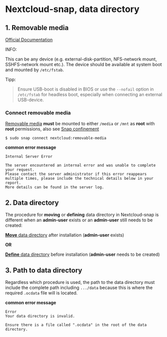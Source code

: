 # Nextcloud-snap, data directory

## 1. Removable media

[Official Documentation](https://github.com/nextcloud-snap/nextcloud-snap/wiki/Change-data-directory-to-use-another-disk-partition)

INFO:

This can be any device (e.g. external-disk-partition, NFS-network mount, SSHFS-network mount etc.). 
The device should be available at system boot and mounted by `/etc/fstab`.

Tipp:
>Ensure USB-boot is disabled in BIOS or use the `--nofail` option in `/etc/fstab` for headless boot, especially when connecting an external USB-device.

### Connect removable media
[Removable media](https://github.com/nextcloud-snap/nextcloud-snap/blob/master/README.md#removable-media) **must** be mounted to either `/media` or `/mnt` as **root** with **root** permissions, also see [Snap confinement](https://github.com/scubamuc/scubamuc.github.io/blob/scubamuc/wiki-md/NEXTCLOUD.snap--snap-confinement.md#snap-confinement-in-nextcloud-snap)

```
$ sudo snap connect nextcloud:removable-media

```

**common error message**
```
Internal Server Error

The server encountered an internal error and was unable to complete your request.
Please contact the server administrator if this error reappears multiple times, please include the technical details below in your report.
More details can be found in the server log.
```
## 2. Data directory

The procedure for **moving** or **defining** data directory in Nextcloud-snap is different when an **admin-user** exists or an **admin-user** still needs to be created:

[**Move** data directory](https://github.com/nextcloud-snap/nextcloud-snap/wiki/Change-data-directory-to-use-another-disk-partition#if-you-have-already-created-an-admin-user) after installation (**admin-user** exists)

**OR** 

[**Define** data directory](https://github.com/nextcloud-snap/nextcloud-snap/wiki/Change-data-directory-to-use-another-disk-partition#if-you-just-installed-the-snap-and-havent-created-an-admin-user-yet) before installation (**admin-user** needs to be created)

## 3. Path to data directory

Regardless which procedure is used, the path to the data directory must include the complete path including `.../data` because this is where the required `.ocdata` file will is located.

**common error message**
```
Error
Your data directory is invalid.

Ensure there is a file called ".ocdata" in the root of the data directory.
```
